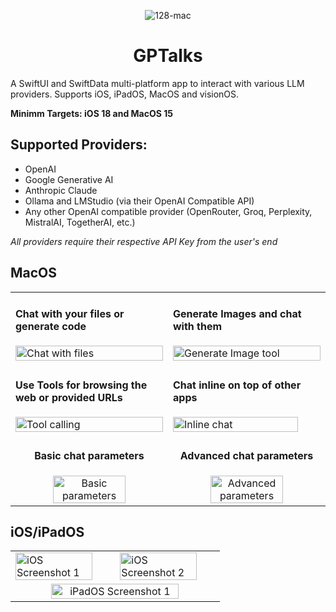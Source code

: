 <div align="center">

![128-mac](https://github.com/user-attachments/assets/a7102a49-3656-4ea1-8198-ee6f19379338)

# GPTalks
</div>

A SwiftUI and SwiftData multi-platform app to interact with various LLM providers.
Supports iOS, iPadOS, MacOS and visionOS.

**Minimm Targets: iOS 18 and MacOS 15**

## Supported Providers:
- OpenAI
- Google Generative AI
- Anthropic Claude
- Ollama and LMStudio (via their OpenAI Compatible API)
- Any other OpenAI compatible provider (OpenRouter, Groq, Perplexity, MistralAI, TogetherAI, etc.)

_All providers require their respective API Key from the user's end_

## MacOS

<table>
<tr>
<td width="50%">

#### Chat with your files or generate code
<img src="https://github.com/user-attachments/assets/4bbad8c6-653d-4dd8-a0ba-64dc7ae16810" width="100%" alt="Chat with files">

</td>
<td width="50%">

#### Generate Images and chat with them
<img src="https://github.com/user-attachments/assets/3698485f-d490-48cd-8f07-b6dd1ed511a1" width="100%" alt="Generate Image tool">

</td>
</tr>
<tr>
<td width="50%">

#### Use Tools for browsing the web or provided URLs
<img src="https://github.com/user-attachments/assets/a70cbfd8-baf0-49c4-a16d-3238ce3c3173" width="100%" alt="Tool calling">

</td>
<td width="50%">

#### Chat inline on top of other apps
<img src="https://github.com/user-attachments/assets/4332710c-5d93-4052-b9f1-96fb31a12302" width="92%" alt="Inline chat">

</td>
</tr>
<tr>
<td width="50%" align="center">

#### Basic chat parameters
<img src="https://github.com/user-attachments/assets/d6d27163-47a0-4282-8aef-a64909457a78" width="70%" alt="Basic parameters">

</td>
<td width="50%" align="center">

#### Advanced chat parameters
<img src="https://github.com/user-attachments/assets/0a0eff87-d98b-4ef3-81eb-cf0cc3b0c6d4" width="70%" alt="Advanced parameters">

</td>
</tr>
</table>


## iOS/iPadOS

<table>
<tr>
<td width="50%">

<img src="https://github.com/user-attachments/assets/30018995-99c8-4ba7-b3aa-7d4bc39bcd02" width="90%" alt="iOS Screenshot 1">

</td>
<td width="50%">

<img src="https://github.com/user-attachments/assets/b32d23c3-df96-4eed-96c1-b7460bc7bc7c" width="90%" alt="iOS Screenshot 2">

</td>
</tr>
<tr>
<td colspan="2" align="center">

<img src="https://github.com/user-attachments/assets/2ac734fe-5729-4c39-97ae-86880e1dbba0" width="80%" alt="iPadOS Screenshot 1">

</td>
</tr>
</table>
